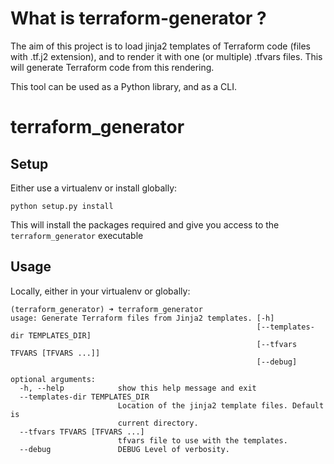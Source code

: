 # What is terraform-generator ?

The aim of this project is to load jinja2 templates of Terraform code (files with .tf.j2 extension), and to render it with one (or multiple) .tfvars files. This will generate Terraform code from this rendering.

This tool can be used as a Python library, and as a CLI.

# terraform_generator

## Setup

Either use a virtualenv or install globally:
```
python setup.py install
```

This will install the packages required and give you access to the `terraform_generator` executable

## Usage

Locally, either in your virtualenv or globally:

```
(terraform_generator) ➜ terraform_generator
usage: Generate Terraform files from Jinja2 templates. [-h]
                                                       [--templates-dir TEMPLATES_DIR]
                                                       [--tfvars TFVARS [TFVARS ...]]
                                                       [--debug]

optional arguments:
  -h, --help            show this help message and exit
  --templates-dir TEMPLATES_DIR
                        Location of the jinja2 template files. Default is
                        current directory.
  --tfvars TFVARS [TFVARS ...]
                        tfvars file to use with the templates.
  --debug               DEBUG Level of verbosity.